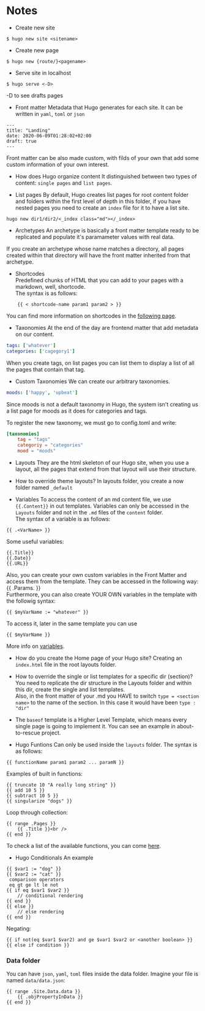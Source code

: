 # Notes

* Create new site  
```
$ hugo new site <sitename>
```

* Create new page  
```
$ hugo new {route/}<pagename>
```

* Serve site in localhost  
```
$ hugo serve <-D>
```
-D to see drafts pages

* Front matter
Metadata that Hugo generates for each site. It can be written in `yaml`, `toml` or `json`
```
---
title: "Landing"
date: 2020-06-09T01:28:02+02:00
draft: true
---
```
Front matter can be also made custom, with filds of your own that add some custom information of your own interest.

* How does Hugo organize content
It distinguished between two types of content: `single pages` and `list pages`.

* List pages
By default, Hugo creates list pages for root content folder and folders within the first level of depth in this folder, if you have nested pages you need to create an `index` file for it to have a list site.
```
hugo new dir1/dir2/<_index class="md"></_index>
```

* Archetypes
An archetype is basically a front matter template ready to be replicated and populate it's paramameter values with real data.

If you create an archetype whose name matches a directory, all pages created within that directory will have the front matter inherited from that archetype.

* Shortcodes  
Predefined chunks of HTML that you can add to your pages with a markdown, well, shortcode.  
The syntax is as follows:  
```
	{{ < shortcode-name param1 param2 > }}
```
 You can find more information on shortcodes in the [following page](https://gohugo.io/content-management/shortcodes/).

* Taxonomies
At the end of the day are frontend matter that add metadata on our content.
```yaml
tags: ['whatever']
categories: ['cagegory1']
```

When you create tags, on list pages you can list them to display a list of all the pages that contain that tag.

* Custom Taxonomies
We can create our arbitrary taxonomies.
```yaml
moods: ['happy', 'upbeat']
```
Since moods is not a default taxonomy in Hugo, the system isn't creating us a list page for moods as it does for categories and tags.

To register the new taxonomy, we must go to config.toml and write:
```toml
[taxonomies]
	tag = "tags"
	categoriy = "categories"
	mood = "moods"
```

* Layouts
They are the html skeleton of our Hugo site, when you use a layout, all the pages that extend from that layout will use their structure.

* How to override theme layouts?
In layouts folder, you create a now folder named `_default`

* Variables
To access the content of an md content file, we use `{{.Content}}` in out templates.
Variables can only be accessed in the `Layouts` folder and not in the `.md` files of the `content` folder.  
The syntax of a variable is as follows:
```
{{ .<VarName> }}
```
Some useful variables:
```
{{.Title}}
{{.Date}}
{{.URL}}
```
Also, you can create your own custom variables in the Front Matter and access them from the template. They can be accessed in the following way:
{{ .Params.<VarName> }}  
Furthermore, you can also create YOUR OWN variables in the template with the followig syntax:  
```
{{ $myVarName := "whatever" }}
```
To access it, later in the same template you can use
```
{{ $myVarName }}
```
More info on [variables](https://gohugo.io/variables/).  

* How do you create the Home page of your Hugo site?
Creating an `index.html` file in the root layouts folder.

* How to override the single or list templates for a specific dir (section)?
You need to replicate the dir structure in the Layouts folder and within this dir,
create the single and list templates.  
Also, in the front matter of your .md you HAVE to switch `type = <section name>` to the name of the section. In this case it would have been `type : "dir"`

* The `baseof` template is a Higher Level Template, which means every single page is going to implement it. You can see an example in about-to-rescue project. 

* Hugo Funtions
Can only be used inside the `layouts` folder. The syntax is as follows:
```
{{ functionName param1 param2 ... paramN }}
```
Examples of built in functions:
```
{{ truncate 10 "A really long string" }}
{{ add 10 5 }}
{{ subtract 10 5 }}
{{ singularize "dogs" }}
```
Loop through collection:
```
{{ range .Pages }}
	{{ .Title }}<br />
{{ end }}
```
To check a list of the available functions, you can come [here](https://gohugo.io/functions/).

* Hugo Conditionals
An example
```
{{ $var1 := "dog" }}
{{ $var2 := "cat" }}
 comparison operators
 eq	gt ge lt le not
{{ if eq $var1 $var2 }}
	// conditional rendering
{{ end }}
{{ else }}
	// else rendering
{{ end }}
```
Negating:
```
{{ if not(eq $var1 $var2) and ge $var1 $var2 or <another boolean> }}
{{ else if condition }}
```

### Data folder
You can have `json`, `yaml`, `toml` files inside the data folder. Imagine your file is named `data/data.json`:

```
{{ range .Site.Data.data }}
	{{ .objPropertyInData }}
{{ end }}

``` 
